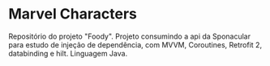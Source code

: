 # Marvel Characters
Repositório do projeto "Foody". Projeto consumindo a api da Sponacular para estudo de injeção de dependência, com MVVM, Coroutines, Retrofit 2, databinding e hilt. Linguagem Java.
